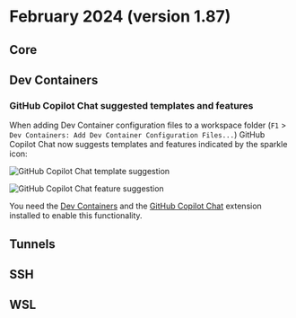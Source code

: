 # February 2024 (version 1.87)

## Core

## Dev Containers

### GitHub Copilot Chat suggested templates and features

When adding Dev Container configuration files to a workspace folder (`F1` > `Dev Containers: Add Dev Container Configuration Files...`) GitHub Copilot Chat now suggests templates and features indicated by the sparkle icon:

![GitHub Copilot Chat template suggestion](images/1_87/devcontainer-copilot-template.png)

![GitHub Copilot Chat feature suggestion](images/1_87/devcontainer-copilot-features.png)

You need the [Dev Containers](https://code.visualstudio.com/docs/devcontainers/containers) and the [GitHub Copilot Chat](https://marketplace.visualstudio.com/items?itemName=GitHub.copilot-chat) extension installed to enable this functionality.

## Tunnels

## SSH

## WSL

